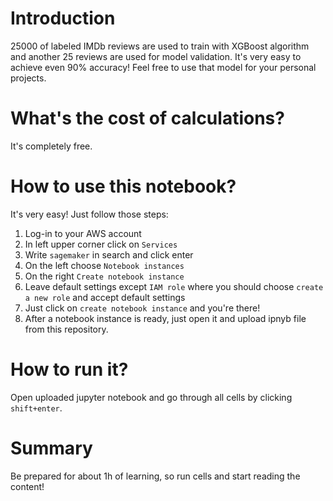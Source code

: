 # Introduction
25000 of labeled IMDb reviews are used to train with XGBoost algorithm and another 25 reviews are used for model validation. It's very easy to achieve even 90% accuracy! Feel free to use that model for your personal projects. 

# What's the cost of calculations?
It's completely free. 

# How to use this notebook? 
It's very easy! Just follow those steps:
1. Log-in to your AWS account
2. In left upper corner click on `Services`
3. Write `sagemaker` in search and click enter
4. On the left choose `Notebook instances`
5. On the right `Create notebook instance`
6. Leave default settings except `IAM role` where you should choose `create a new role` and accept default settings
7. Just click on `create notebook instance` and you're there!
8. After a notebook instance is ready, just open it and upload ipnyb file from this repository. 

# How to run it?
Open uploaded jupyter notebook and go through all cells by clicking `shift+enter`. 

# Summary
Be prepared for about 1h of learning, so run cells and start reading the content!
